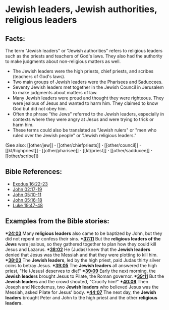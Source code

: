 # Jewish leaders, Jewish authorities, religious leaders #

## Facts: ##

The term "Jewish leaders" or "Jewish authorities" refers to religious leaders such as the priests and teachers of God's laws. They also had the authority to make judgments about non-religious matters as well.

* The Jewish leaders were the high priests, chief priests, and scribes (teachers of God's laws).
* Two main groups of Jewish leaders were the Pharisees and Saduccees.
* Seventy Jewish leaders met together in the Jewish Council in Jerusalem to make judgments about matters of law.
* Many Jewish leaders were proud and thought they were righteous. They were jealous of Jesus and wanted to harm him. They claimed to know God but did not obey him.
* Often the phrase "the Jews" referred to the Jewish leaders, especially in contexts where they were angry at Jesus and were trying to trick or harm him.
* These terms could also be translated as "Jewish rulers" or "men who ruled over the Jewish people" or "Jewish religious leaders."

(See also: [[other/jew]] **·** [[other/chiefpriests]] **·** [[other/council]] **·** [[kt/highpriest]] **·** [[other/pharisee]] **·** [[kt/priest]] **·** [[other/sadducee]] **·** [[other/scribe]])

## Bible References: ##

* [Exodus 16:22-23](en/tn/exo/help/16/22)
* [John 02:17-19](en/tn/jhn/help/02/17)
* [John 05:10-11](en/tn/jhn/help/05/10)
* [John 05:16-18](en/tn/jhn/help/05/16)
* [Luke 19:47-48](en/tn/luk/help/19/47)

## Examples from the Bible stories: ##

  __*[24:03](en/tn/obs/help/24/03)__ Many __religious leaders__ also came to be baptized by John, but they did not repent or confess their sins.
  __*[37:11](en/tn/obs/help/37/11)__ But the __religious leaders of the Jews__ were jealous, so they gathered together to plan how they could kill Jesus and Lazarus.
  __*[38:02](en/tn/obs/help/38/02)__ He (Judas) knew that the __Jewish leaders__ denied that Jesus was the Messiah and that they were plotting to kill him.
  __*[38:03](en/tn/obs/help/38/03)__ The __Jewish leaders__, led by the high priest, paid Judas thirty silver coins to betray Jesus.
  __*[39:05](en/tn/obs/help/39/05)__ The __Jewish leaders__ all answered the high priest, "He (Jesus) deserves to die!"
  __*[39:09](en/tn/obs/help/39/09)__ Early the next morning, the __Jewish leaders__ brought Jesus to Pilate, the Roman governor.
  __*[39:11](en/tn/obs/help/39/11)__ But the __Jewish leaders__ and the crowd shouted, "Crucify him!"
  __*[40:09](en/tn/obs/help/40/09)__ Then Joseph and Nicodemus, two __Jewish leaders__ who believed Jesus was the Messiah, asked Pilate for Jesus' body.
  __*[44:07](en/tn/obs/help/44/07)__ The next day, the __Jewish leaders__ brought Peter and John to the high priest and the other __religious leaders__.